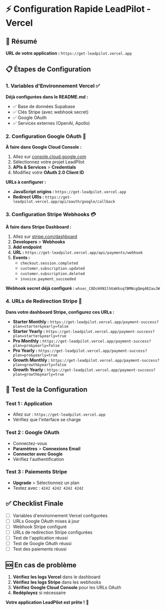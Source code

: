 # ⚡ Configuration Rapide LeadPilot - Vercel

## 🎯 Résumé

**URL de votre application :** `https://get-leadpilot.vercel.app`

## 📋 Étapes de Configuration

### 1. Variables d'Environnement Vercel ✅

**Déjà configurées dans le README.md :**
- ✅ Base de données Supabase
- ✅ Clés Stripe (avec webhook secret)
- ✅ Google OAuth
- ✅ Services externes (OpenAI, Apollo)

### 2. Configuration Google OAuth 🔐

**À faire dans Google Cloud Console :**

1. Allez sur [console.cloud.google.com](https://console.cloud.google.com)
2. Sélectionnez votre projet LeadPilot
3. **APIs & Services** > **Credentials**
4. Modifiez votre **OAuth 2.0 Client ID**

**URLs à configurer :**
- **JavaScript origins :** `https://get-leadpilot.vercel.app`
- **Redirect URIs :** `https://get-leadpilot.vercel.app/api/oauth/google/callback`

### 3. Configuration Stripe Webhooks 💳

**À faire dans Stripe Dashboard :**

1. Allez sur [stripe.com/dashboard](https://stripe.com/dashboard)
2. **Developers** > **Webhooks**
3. **Add endpoint**
4. **URL :** `https://get-leadpilot.vercel.app/api/payments/webhook`
5. **Events :**
   - `checkout.session.completed`
   - `customer.subscription.updated`
   - `customer.subscription.deleted`
   - `invoice.payment_succeeded`

**Webhook secret déjà configuré :** `whsec_C8DcHXN1lhUaK6sq7BMNcgQmq482auJW`

### 4. URLs de Redirection Stripe 🎯

**Dans votre dashboard Stripe, configurez ces URLs :**

- **Starter Monthly :** `https://get-leadpilot.vercel.app/payment-success?plan=starter&yearly=false`
- **Starter Yearly :** `https://get-leadpilot.vercel.app/payment-success?plan=starter&yearly=true`
- **Pro Monthly :** `https://get-leadpilot.vercel.app/payment-success?plan=pro&yearly=false`
- **Pro Yearly :** `https://get-leadpilot.vercel.app/payment-success?plan=pro&yearly=true`
- **Growth Monthly :** `https://get-leadpilot.vercel.app/payment-success?plan=growth&yearly=false`
- **Growth Yearly :** `https://get-leadpilot.vercel.app/payment-success?plan=growth&yearly=true`

## 🧪 Test de la Configuration

### Test 1 : Application
- Allez sur : `https://get-leadpilot.vercel.app`
- Vérifiez que l'interface se charge

### Test 2 : Google OAuth
- Connectez-vous
- **Paramètres** > **Connexions Email**
- **Connecter avec Google**
- Vérifiez l'authentification

### Test 3 : Paiements Stripe
- **Upgrade** > Sélectionnez un plan
- Testez avec : `4242 4242 4242 4242`

## ✅ Checklist Finale

- [ ] Variables d'environnement Vercel configurées
- [ ] URLs Google OAuth mises à jour
- [ ] Webhook Stripe configuré
- [ ] URLs de redirection Stripe configurées
- [ ] Test de l'application réussi
- [ ] Test de Google OAuth réussi
- [ ] Test des paiements réussi

## 🆘 En cas de problème

1. **Vérifiez les logs Vercel** dans le dashboard
2. **Vérifiez les logs Stripe** dans les webhooks
3. **Vérifiez Google Cloud Console** pour les URLs OAuth
4. **Redéployez** si nécessaire

**Votre application LeadPilot est prête !** 🚀

